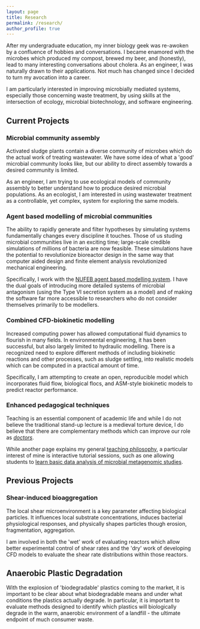 ```yaml
---
layout: page
title: Research 
permalink: /research/
author_profile: true
---
```


After my undergraduate education, my inner biology geek was re-awoken by a confluence of hobbies and conversations. I became enamored with the microbes which produced my compost, brewed my beer, and (honestly), lead to many interesting conversations about cholera. As an engineer, I was naturally drawn to their applications.  Not much has changed since I decided to turn my avocation into a career.

I am particularly interested in improving microbially mediated systems, especially those concerning waste treatment, by using skills at the intersection of ecology, microbial biotechnology, and software engineering.

## Current Projects
###  Microbial community assembly
Activated sludge plants contain a diverse community of microbes which do the actual work of treating wastewater. We have some idea of what a 'good' microbial community looks like, but our ability to direct assembly towards a desired community is limited. 


As an engineer, I am trying to use ecological models of community assembly to better understand how to produce desired microbial populations. As an ecologist, I am interested in using wastewater treatment as a controllable, yet complex, system for exploring the same models.

### Agent based modelling of microbial communities
The ability to rapidly generate and filter hypotheses by simulating systems fundamentally changes every discipline it touches. Those of us studing microbial communities live in an exciting time; large-scale credible simulations of millions of bacteria are now feasible. These simulations have the potential to revolutionize bioreactor design in the same way that computer aided design and finite element analysis revolutionized mechanical engineering.

Specifically, I work with the [NUFEB agent based modelling system](https://journals.plos.org/ploscompbiol/article?id=10.1371/journal.pcbi.1007125). I have the dual goals of introducing more detailed systems of microbial antagonism (using the Type VI secretion system as a model) and of making the software far more accessible to researchers who do not consider themselves primarily to be modellers.

### Combined CFD-biokinetic modelling
Increased computing power has allowed computational fluid dynamics to flourish in many fields. In environmental engineering, it has been successful, but also largely limited to hydraulic modelling. There is a recognized need to explore different methods of including biokinetic reactions and other processes, such as sludge settling, into realistic models which can be computed in a practical amount of time.

Specifically, I am attempting to create an open, reproducible model which incorporates fluid flow, biological flocs, and ASM-style biokinetic models to predict reactor performance.

### Enhanced pedagogical techniques
Teaching is an essential component of academic life and while I do not believe the traditional stand-up lecture is a medieval torture device, I do believe that there are complementary methods which can improve our role as [*doctors*](https://en.wiktionary.org/wiki/doctor#Etymology).

While another page explains my general [teaching philosophy](/teaching), a particular interest of mine is interactive tutorial sessions, such as one allowing students to [learn basic data analysis of microbial metagenomic studies](https://github.com/joeweaver/get_to_know_phyloseq).

## Previous Projects
### Shear-induced bioaggregation 
The local shear microenvironment is a key parameter affecting biological particles. It influences local substrate concentrations, induces bacterial physiological responses, and physically shapes particles though erosion, fragmentation, aggregation.

I am involved in both the 'wet' work of evaluating reactors which allow better experimental control of shear rates and the 'dry' work of developing CFD models to evaluate the shear rate distributions within those reactors.

## Anaerobic Plastic Degradation
With the explosion of 'biodegradable' plastics coming to the market, it is important to be clear about what biodegradable means and under what conditions the plastics actually degrade. In particular, it is important to evaluate methods designed to identify which plastics will biologically degrade in the warm, anaerobic environment of a landfill - the ultimate endpoint of much consumer waste.
